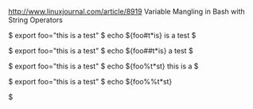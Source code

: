 http://www.linuxjournal.com/article/8919
Variable Mangling in Bash with String Operators

$ export foo="this is a test"
$ echo ${foo#t*is}
is a test
$


$ export foo="this is a test"
$ echo ${foo##t*is}
a test
$


$ export foo="this is a test"
$ echo ${foo%t*st}
this is a
$


$ export foo="this is a test"
$ echo ${foo%%t*st}

$
